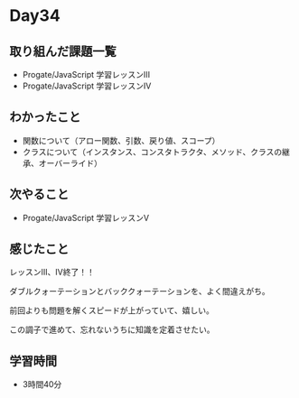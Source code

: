 # Day34
## 取り組んだ課題一覧
- Progate/JavaScript 学習レッスンⅢ
- Progate/JavaScript 学習レッスンⅣ
## わかったこと
- 関数について（アロー関数、引数、戻り値、スコープ）
- クラスについて（インスタンス、コンスタトラクタ、メソッド、クラスの継承、オーバーライド）
## 次やること
- Progate/JavaScript 学習レッスンⅤ
## 感じたこと
レッスンⅢ、Ⅳ終了！！
 
ダブルクォーテーションとバッククォーテーションを、よく間違えがち。
 
前回よりも問題を解くスピードが上がっていて、嬉しい。
 
この調子で進めて、忘れないうちに知識を定着させたい。
## 学習時間
- 3時間40分
